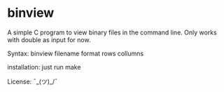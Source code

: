 # binview
A simple C program to view binary files in the command line. Only works with double as input for now.

Syntax: binview filename format rows collumns

installation: just run make 

License:  ¯\_(ツ)_/¯
